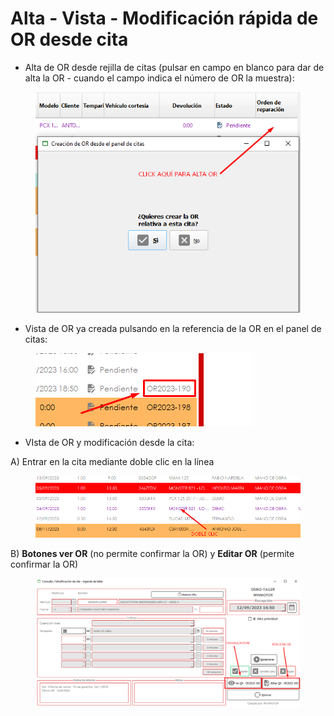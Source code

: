 # Alta - Vista - Modificación rápida de OR desde cita

* Alta de OR desde rejilla de citas (pulsar en campo en blanco para dar de alta la OR - cuando el campo indica el número de OR la muestra):

<figure><img src="../../../../.gitbook/assets/imagen (1) (1) (1) (1).png" alt=""><figcaption></figcaption></figure>

* Vista de OR ya creada pulsando en la referencia de la OR en el panel de citas:

<figure><img src="../../../../.gitbook/assets/imagen (1) (1) (1) (1) (1).png" alt=""><figcaption></figcaption></figure>

* VIsta de OR y modificación desde la cita:



&#x20;       A) Entrar en la cita mediante doble clic en la línea

<figure><img src="../../../../.gitbook/assets/imagen (2) (1) (1).png" alt=""><figcaption></figcaption></figure>

&#x20;       B) **Botones ver OR** (no permite confirmar la OR) y **Editar OR** (permite confirmar la OR)

<figure><img src="../../../../.gitbook/assets/imagen (3) (1) (1).png" alt=""><figcaption></figcaption></figure>
